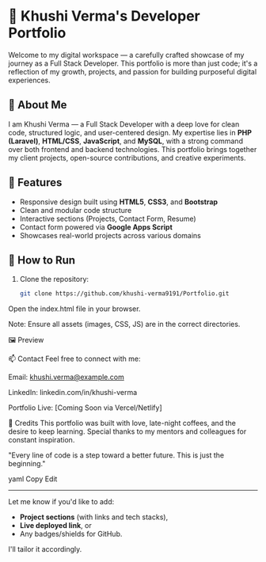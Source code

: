 # 💼 Khushi Verma's Developer Portfolio

Welcome to my digital workspace — a carefully crafted showcase of my journey as a Full Stack Developer. This portfolio is more than just code; it's a reflection of my growth, projects, and passion for building purposeful digital experiences.

## 🧩 About Me

I am Khushi Verma — a Full Stack Developer with a deep love for clean code, structured logic, and user-centered design. My expertise lies in **PHP (Laravel)**, **HTML/CSS**, **JavaScript**, and **MySQL**, with a strong command over both frontend and backend technologies. This portfolio brings together my client projects, open-source contributions, and creative experiments.

## 🌟 Features

- Responsive design built using **HTML5**, **CSS3**, and **Bootstrap**
- Clean and modular code structure
- Interactive sections (Projects, Contact Form, Resume)
- Contact form powered via **Google Apps Script**
- Showcases real-world projects across various domains

## 🚀 How to Run

1. Clone the repository:
   ```bash
   git clone https://github.com/khushi-verma9191/Portfolio.git
Open the index.html file in your browser.

Note: Ensure all assets (images, CSS, JS) are in the correct directories.

🖼️ Preview


📫 Contact
Feel free to connect with me:

Email: khushi.verma@example.com

LinkedIn: linkedin.com/in/khushi-verma

Portfolio Live: [Coming Soon via Vercel/Netlify]

📝 Credits
This portfolio was built with love, late-night coffees, and the desire to keep learning. Special thanks to my mentors and colleagues for constant inspiration.

"Every line of code is a step toward a better future. This is just the beginning."

yaml
Copy
Edit

---

Let me know if you'd like to add:
- **Project sections** (with links and tech stacks),
- **Live deployed link**, or
- Any badges/shields for GitHub.

I'll tailor it accordingly.
